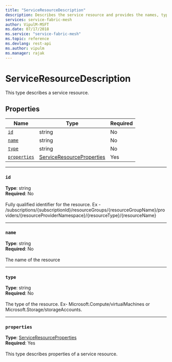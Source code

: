 ```yaml
---
title: "ServiceResourceDescription"
description: Describes the service resource and provides the names, types, and requirement statuses for the properties for service resources.
services: service-fabric-mesh
author: VipulM-MSFT
ms.date: 07/17/2018
ms.service: "service-fabric-mesh"
ms.topic: reference
ms.devlang: rest-api
ms.author: vipulm
ms.manager: rajak
---
```

# ServiceResourceDescription

This type describes a service resource.

## Properties
| Name | Type | Required |
| --- | --- | --- |
| [`id`](#id) | string | No |
| [`name`](#name) | string | No |
| [`type`](#type) | string | No |
| [`properties`](#properties) | [ServiceResourceProperties](sfmeshrp-model-serviceresourceproperties.md) | Yes |

____
### `id`
__Type__: string <br/>
__Required__: No<br/>
<br/>
Fully qualified identifier for the resource. Ex - /subscriptions/{subscriptionId}/resourceGroups/{resourceGroupName}/providers/{resourceProviderNamespace}/{resourceType}/{resourceName}

____
### `name`
__Type__: string <br/>
__Required__: No<br/>
<br/>
The name of the resource

____
### `type`
__Type__: string <br/>
__Required__: No<br/>
<br/>
The type of the resource. Ex- Microsoft.Compute/virtualMachines or Microsoft.Storage/storageAccounts.

____
### `properties`
__Type__: [ServiceResourceProperties](sfmeshrp-model-serviceresourceproperties.md) <br/>
__Required__: Yes<br/>
<br/>
This type describes properties of a service resource.
